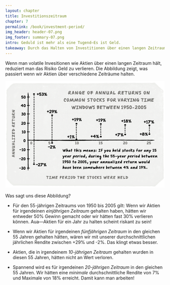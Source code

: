 ```yaml
---
layout: chapter
title: Investitionszeitraum
chapter: 7
permalink: /book/investment-period/
img_header: header-07.png
img_footer: summary-07.png
intro: Geduld ist mehr als eine Tugend—Es ist Geld.
takeaway: Durch das Halten von Investitionen über einen langen Zeitraum reduzieren wir unser Verlustrisiko.
---
```


Wenn man volatile Invesitionen wie Aktien über einen langen Zeitraum hält, reduziert man das Risiko Geld zu verlieren. Die Abbildung zeigt, was passiert wenn wir Aktien über verschiedene Zeiträume halten.

![](/assets/img/chart-07.png)

Was sagt uns diese Abbildung?

- Für den 55-jährigen Zeitraums von 1950 bis 2005 gilt: Wenn wir Aktien für irgendeinen *einjährigen Zeitraum* gehalten haben, hätten wir entweder 50% Gewinn gemacht oder wir hätten fast 30% verlieren können. Aua—Aktien für ein Jahr zu halten scheint riskant zu sein!

- Wenn wir Aktien für irgendeinen *fünfjährigen Zeitraum* in den gleichen 55 Jahren  gehalten hätten, wären wir mit unserer durchschnittlichen jährlichen Rendite zwischen +29% und -2%. Das klingt etwas besser.

- Aktien, die in irgendeinem *10-jährigen Zeitraum* gehalten wurden in diesen 55 Jahren, hätten nicht an Wert verloren.

- Spannend wird es für irgendeinen *20-jährigen Zeitraum* in den gleichen 55 Jahren. Wir hätten eine *minimale* durchschnittliche Rendite von 7% und Maximale von 18% erreicht. Damit kann man arbeiten!
